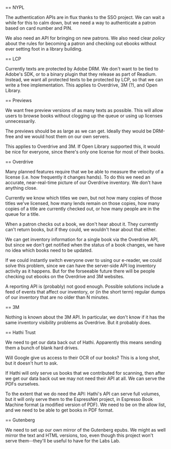 == NYPL

The authentication APIs are in flux thanks to the SSO project. We can
wait a while for this to calm down, but we need a way to authenticate
a patron based on card number and PIN.

We also need an API for bringing on new patrons. We also need clear
_policy_ about the rules for becoming a patron and checking out ebooks
without ever setting foot in a library building.

== LCP

Currently texts are protected by Adobe DRM. We don't want to be tied
to Adobe's SDK, or to a binary plugin that they release as part of
Readium. Instead, we want all protected texts to be protected by LCP,
so that we can write a free implementation. This applies to Overdrive,
3M (?), and Open Library.

== Previews

We want free preview versions of as many texts as possible. This will
allow users to browse books without clogging up the queue or using up
licenses unnecessarily.

The previews should be as large as we can get. Ideally they would be
DRM-free and we would host them on our own servers.

This applies to Overdrive and 3M. If Open Library supported this, it
would be nice for everyone, since there's only one license for most of
their books.

== Overdrive

Many planned features require that we be able to measure the velocity
of a license (i.e. how frequently it changes hands). To do this we
need an accurate, near-real-time picture of our Overdrive
inventory. We don't have anything close.

Currently we know which titles we own, but not how many copies of
those titles we've licensed, how many lends remain on those copies,
how many copies of a title are currently checked out, or how many
people are in the queue for a title.

When a patron checks out a book, we don't hear about it. They
currently can't return books, but if they could, we wouldn't hear
about that either.

We can get inventory information for a single book via the Overdrive
API, but since we don't get notified when the status of a book
changes, we have no idea which books need to be updated.

If we could instantly switch everyone over to using our e-reader, we
could solve this problem, since we can have the server-side API log
inventory activity as it happens. But for the forseeable future there
will be people checking out ebooks on the Overdrive and 3M websites.

A reporting API is (probably) not good enough. Possible solutions
include a feed of events that affect our inventory, or (in the short
term) regular dumps of our inventory that are no older than N minutes.

== 3M

Nothing is known about the 3M API. In particular, we don't know if it
has the same inventory visibility problems as Overdrive. But it
probably does.

== Hathi Trust

We need to get our data back out of Hathi. Apparently this means
sending them a bunch of blank hard drives.

Will Google give us access to their OCR of our books? This is a long
shot, but it doesn't hurt to ask.

If Hathi will only serve us books that we contributed for scanning,
then after we get our data back out we may not need their API at
all. We can serve the PDFs ourselves.

To the extent that we do need the API: Hathi's API can serve full
volumes, but it will only serve them to the EspressNet project, in
Espresso Book Machine format (a modified version of PDF). We need to
be on the allow list, and we need to be able to get books in PDF
format.

== Gutenberg

We need to set up our own mirror of the Gutenberg epubs. We might as
well mirror the text and HTML versions, too, even though this project
won't serve them--they'll be useful to have for the Labs Lab.